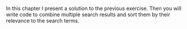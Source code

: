 In this chapter I present a solution to the previous exercise. Then you will write code to combine multiple search results and sort them by their relevance to the search terms.